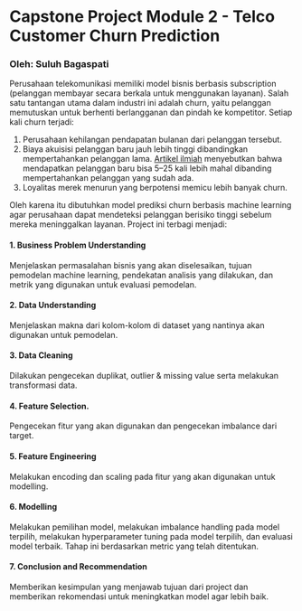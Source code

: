 # Capstone Project Module 2 - Telco Customer Churn Prediction
### Oleh: Suluh Bagaspati
Perusahaan telekomunikasi memiliki model bisnis berbasis subscription (pelanggan membayar secara berkala untuk menggunakan layanan). Salah satu tantangan utama dalam industri ini adalah churn, yaitu pelanggan memutuskan untuk berhenti berlangganan dan pindah ke kompetitor. Setiap kali churn terjadi:
1. Perusahaan kehilangan pendapatan bulanan dari pelanggan tersebut.
2. Biaya akuisisi pelanggan baru jauh lebih tinggi dibandingkan mempertahankan pelanggan lama. [Artikel ilmiah](https://pmc.ncbi.nlm.nih.gov/articles/PMC10239051/?utm_source=chatgpt.com) menyebutkan bahwa mendapatkan pelanggan baru bisa 5–25 kali lebih mahal dibanding mempertahankan pelanggan yang sudah ada.
3. Loyalitas merek menurun yang berpotensi memicu lebih banyak churn.

Oleh karena itu dibutuhkan model prediksi churn berbasis machine learning agar perusahaan dapat mendeteksi pelanggan berisiko tinggi sebelum mereka meninggalkan layanan. Project ini terbagi menjadi:
#### 1. Business Problem Understanding
Menjelaskan permasalahan bisnis yang akan diselesaikan, tujuan pemodelan machine learning, pendekatan analisis yang dilakukan, dan metrik yang digunakan untuk evaluasi pemodelan.
#### 2. Data Understanding
Menjelaskan makna dari kolom-kolom di dataset yang nantinya akan digunakan untuk pemodelan.
#### 3. Data Cleaning
Dilakukan pengecekan duplikat, outlier & missing value serta melakukan transformasi data.
#### 4. Feature Selection.
Pengecekan fitur yang akan digunakan dan pengecekan imbalance dari target.
#### 5. Feature Engineering
Melakukan encoding dan scaling pada fitur yang akan digunakan untuk modelling.
#### 6. Modelling
Melakukan pemilihan model, melakukan imbalance handling pada model terpilih, melakukan hyperparameter tuning pada model terpilih, dan evaluasi model terbaik. Tahap ini berdasarkan metric yang telah ditentukan.
#### 7. Conclusion and Recommendation
Memberikan kesimpulan yang menjawab tujuan dari project dan memberikan rekomendasi untuk meningkatkan model agar lebih baik.
